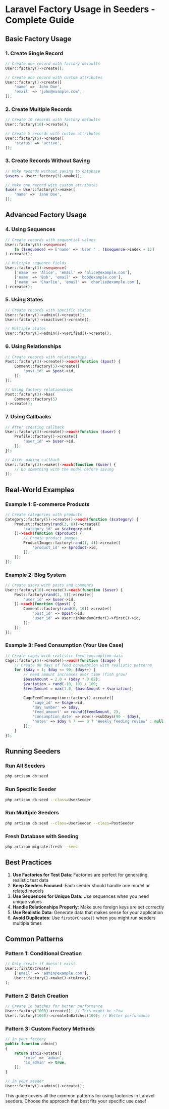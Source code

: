 # Laravel Factory Usage in Seeders - Complete Guide

## Basic Factory Usage

### 1. Create Single Record
```php
// Create one record with factory defaults
User::factory()->create();

// Create one record with custom attributes
User::factory()->create([
    'name' => 'John Doe',
    'email' => 'john@example.com',
]);
```

### 2. Create Multiple Records
```php
// Create 10 records with factory defaults
User::factory(10)->create();

// Create 5 records with custom attributes
User::factory(5)->create([
    'status' => 'active',
]);
```

### 3. Create Records Without Saving
```php
// Make records without saving to database
$users = User::factory(3)->make();

// Make one record with custom attributes
$user = User::factory()->make([
    'name' => 'Jane Doe',
]);
```

## Advanced Factory Usage

### 4. Using Sequences
```php
// Create records with sequential values
User::factory(5)->sequence(
    fn ($sequence) => ['name' => 'User ' . ($sequence->index + 1)]
)->create();

// Multiple sequence fields
User::factory(3)->sequence(
    ['name' => 'Alice', 'email' => 'alice@example.com'],
    ['name' => 'Bob', 'email' => 'bob@example.com'],
    ['name' => 'Charlie', 'email' => 'charlie@example.com'],
)->create();
```

### 5. Using States
```php
// Create records with specific states
User::factory()->admin()->create();
User::factory()->inactive()->create();

// Multiple states
User::factory()->admin()->verified()->create();
```

### 6. Using Relationships
```php
// Create records with relationships
Post::factory(3)->create()->each(function ($post) {
    Comment::factory(5)->create([
        'post_id' => $post->id,
    ]);
});

// Using factory relationships
Post::factory(3)->has(
    Comment::factory(5)
)->create();
```

### 7. Using Callbacks
```php
// After creating callback
User::factory(3)->create()->each(function ($user) {
    Profile::factory()->create([
        'user_id' => $user->id,
    ]);
});

// After making callback
User::factory(3)->make()->each(function ($user) {
    // Do something with the model before saving
});
```

## Real-World Examples

### Example 1: E-commerce Products
```php
// Create categories with products
Category::factory(5)->create()->each(function ($category) {
    Product::factory(rand(3, 8))->create([
        'category_id' => $category->id,
    ])->each(function ($product) {
        // Create product images
        ProductImage::factory(rand(1, 4))->create([
            'product_id' => $product->id,
        ]);
    });
});
```

### Example 2: Blog System
```php
// Create users with posts and comments
User::factory(10)->create()->each(function ($user) {
    Post::factory(rand(1, 5))->create([
        'user_id' => $user->id,
    ])->each(function ($post) {
        Comment::factory(rand(0, 10))->create([
            'post_id' => $post->id,
            'user_id' => User::inRandomOrder()->first()->id,
        ]);
    });
});
```

### Example 3: Feed Consumption (Your Use Case)
```php
// Create cages with realistic feed consumption data
Cage::factory(5)->create()->each(function ($cage) {
    // Create 90 days of feed consumption with realistic patterns
    for ($day = 1; $day <= 90; $day++) {
        // Feed amount increases over time (fish grow)
        $baseAmount = 2.0 + ($day * 0.02);
        $variation = rand(-10, 10) / 100;
        $feedAmount = max(1.0, $baseAmount + $variation);

        CageFeedConsumption::factory()->create([
            'cage_id' => $cage->id,
            'day_number' => $day,
            'feed_amount' => round($feedAmount, 2),
            'consumption_date' => now()->subDays(90 - $day),
            'notes' => $day % 7 === 0 ? 'Weekly feeding review' : null,
        ]);
    }
});
```

## Running Seeders

### Run All Seeders
```bash
php artisan db:seed
```

### Run Specific Seeder
```bash
php artisan db:seed --class=UserSeeder
```

### Run Multiple Seeders
```bash
php artisan db:seed --class=UserSeeder --class=PostSeeder
```

### Fresh Database with Seeding
```bash
php artisan migrate:fresh --seed
```

## Best Practices

1. **Use Factories for Test Data**: Factories are perfect for generating realistic test data
2. **Keep Seeders Focused**: Each seeder should handle one model or related models
3. **Use Sequences for Unique Data**: Use sequences when you need unique values
4. **Handle Relationships Properly**: Make sure foreign keys are set correctly
5. **Use Realistic Data**: Generate data that makes sense for your application
6. **Avoid Duplicates**: Use `firstOrCreate()` when you might run seeders multiple times

## Common Patterns

### Pattern 1: Conditional Creation
```php
// Only create if doesn't exist
User::firstOrCreate(
    ['email' => 'admin@example.com'],
    User::factory()->make()->toArray()
);
```

### Pattern 2: Batch Creation
```php
// Create in batches for better performance
User::factory(1000)->create(); // This might be slow
User::factory(1000)->createInBatches(100); // Better performance
```

### Pattern 3: Custom Factory Methods
```php
// In your factory
public function admin()
{
    return $this->state([
        'role' => 'admin',
        'is_admin' => true,
    ]);
}

// In your seeder
User::factory()->admin()->create();
```

This guide covers all the common patterns for using factories in Laravel seeders. Choose the approach that best fits your specific use case! 